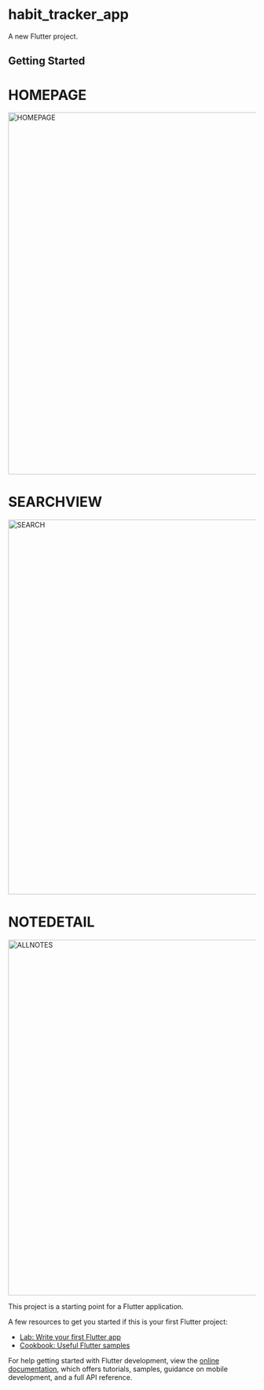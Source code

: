 # habit_tracker_app

A new Flutter project.

## Getting Started

# HOMEPAGE

<img width="736" alt="HOMEPAGE" src="https://user-images.githubusercontent.com/72785742/205288767-c8bc9f5d-e421-42c3-af18-3b827593ed42.png">

# SEARCHVIEW

<img width="762" alt="SEARCH" src="https://user-images.githubusercontent.com/72785742/205288758-4d91c64e-adee-468d-819f-b168604137aa.png">

# NOTEDETAIL

<img width="723" alt="ALLNOTES" src="https://user-images.githubusercontent.com/72785742/205288764-39f12809-0686-48b9-acf8-8d7afa81fd71.png">


This project is a starting point for a Flutter application.

A few resources to get you started if this is your first Flutter project:

- [Lab: Write your first Flutter app](https://docs.flutter.dev/get-started/codelab)
- [Cookbook: Useful Flutter samples](https://docs.flutter.dev/cookbook)

For help getting started with Flutter development, view the
[online documentation](https://docs.flutter.dev/), which offers tutorials,
samples, guidance on mobile development, and a full API reference.
